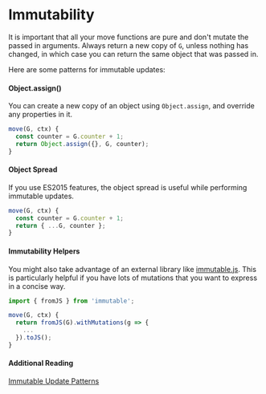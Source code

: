 # Immutability

It is important that all your move functions are pure
and don't mutate the passed in arguments. Always return
a new copy of `G`, unless nothing has changed, in which
case you can return the same object that was passed in.

Here are some patterns for immutable updates:

#### Object.assign()

You can create a new copy of an object using `Object.assign`,
and override any properties in it.

```js
move(G, ctx) {
  const counter = G.counter + 1;
  return Object.assign({}, G, counter);
}
```

#### Object Spread

If you use ES2015 features, the object spread is useful
while performing immutable updates.

```js
move(G, ctx) {
  const counter = G.counter + 1;
  return { ...G, counter };
}
```

#### Immutability Helpers

You might also take advantage of an external library like
[immutable.js](https://facebook.github.io/immutable-js/).
This is particularly helpful if you have lots of mutations
that you want to express in a concise way.

```js
import { fromJS } from 'immutable';

move(G, ctx) {
  return fromJS(G).withMutations(g => {
    ...
  }).toJS();
}
```

#### Additional Reading

[Immutable Update Patterns](https://redux.js.org/recipes/structuring-reducers/immutable-update-patterns)
